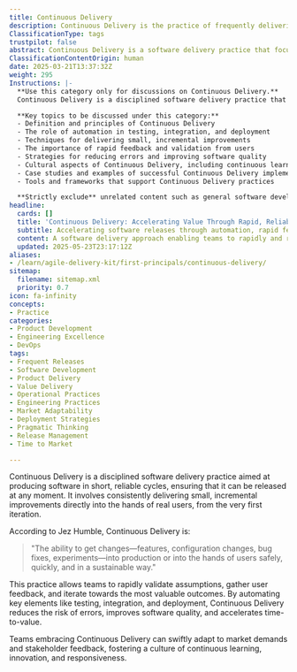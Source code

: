 ```yaml
---
title: Continuous Delivery
description: Continuous Delivery is the practice of frequently delivering small increments of valuable product directly to real users, enabling rapid feedback, validation, and continuous improvement from the very first iteration.
ClassificationType: tags
trustpilot: false
abstract: Continuous Delivery is a software delivery practice that focuses on producing software in short, reliable cycles, enabling teams to release updates at any time. Originating from the need for more efficient and responsive software development processes, it involves delivering small, incremental improvements directly to users from the initial stages of development. This approach, as defined by Jez Humble, emphasises the ability to safely and quickly implement changes—such as new features, configuration adjustments, and bug fixes—into production. The importance of Continuous Delivery lies in its capacity to facilitate rapid validation of assumptions and collection of user feedback, which are crucial for refining products and achieving valuable outcomes. By automating essential processes like testing, integration, and deployment, Continuous Delivery not only mitigates the risk of errors but also enhances software quality and accelerates the time it takes to deliver value to users. Teams that adopt this practice can more effectively respond to market demands and stakeholder input, thereby fostering a culture of continuous learning, innovation, and adaptability within their organisations.
ClassificationContentOrigin: human
date: 2025-03-21T13:37:32Z
weight: 295
Instructions: |-
  **Use this category only for discussions on Continuous Delivery.**  
  Continuous Delivery is a disciplined software delivery practice that focuses on producing software in short, reliable cycles, ensuring that it can be released at any moment. The purpose of this category is to explore the principles, practices, and benefits of Continuous Delivery, emphasising its role in enhancing software quality and responsiveness to user needs.

  **Key topics to be discussed under this category:**
  - Definition and principles of Continuous Delivery
  - The role of automation in testing, integration, and deployment
  - Techniques for delivering small, incremental improvements
  - The importance of rapid feedback and validation from users
  - Strategies for reducing errors and improving software quality
  - Cultural aspects of Continuous Delivery, including continuous learning and innovation
  - Case studies and examples of successful Continuous Delivery implementations
  - Tools and frameworks that support Continuous Delivery practices

  **Strictly exclude** unrelated content such as general software development practices that do not specifically address Continuous Delivery, discussions on unrelated methodologies (e.g., Agile without a focus on delivery), or misinterpretations of Continuous Delivery principles.
headline:
  cards: []
  title: 'Continuous Delivery: Accelerating Value Through Rapid, Reliable Releases'
  subtitle: Accelerating software releases through automation, rapid feedback loops, and reliable incremental improvements to maximise user value and responsiveness.
  content: A software delivery approach enabling teams to rapidly and reliably release incremental improvements to users through automation of integration, testing, and deployment processes, facilitating quick validation of assumptions, responsiveness to user feedback, reduced risk, enhanced quality, and accelerated value delivery, thereby promoting continuous learning, adaptability, and innovation.
  updated: 2025-05-23T23:17:12Z
aliases:
- /learn/agile-delivery-kit/first-principals/continuous-delivery/
sitemap:
  filename: sitemap.xml
  priority: 0.7
icon: fa-infinity
concepts:
- Practice
categories:
- Product Development
- Engineering Excellence
- DevOps
tags:
- Frequent Releases
- Software Development
- Product Delivery
- Value Delivery
- Operational Practices
- Engineering Practices
- Market Adaptability
- Deployment Strategies
- Pragmatic Thinking
- Release Management
- Time to Market

---
```

Continuous Delivery is a disciplined software delivery practice aimed at producing software in short, reliable cycles, ensuring that it can be released at any moment. It involves consistently delivering small, incremental improvements directly into the hands of real users, from the very first iteration.

According to Jez Humble, Continuous Delivery is:

> "The ability to get changes—features, configuration changes, bug fixes, experiments—into production or into the hands of users safely, quickly, and in a sustainable way."

This practice allows teams to rapidly validate assumptions, gather user feedback, and iterate towards the most valuable outcomes. By automating key elements like testing, integration, and deployment, Continuous Delivery reduces the risk of errors, improves software quality, and accelerates time-to-value.

Teams embracing Continuous Delivery can swiftly adapt to market demands and stakeholder feedback, fostering a culture of continuous learning, innovation, and responsiveness.
